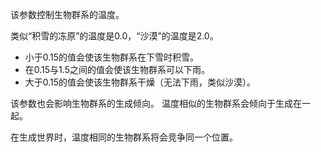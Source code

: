 该参数控制生物群系的温度。

类似“积雪的冻原”的温度是0.0，“沙漠”的温度是2.0。

* 小于0.15的值会使该生物群系在下雪时积雪。
* 在0.15与1.5之间的值会使该生物群系可以下雨。
* 大于0.15的值会使该生物群系干燥（无法下雨，类似沙漠）。

该参数也会影响生物群系的生成倾向。
温度相似的生物群系会倾向于生成在一起。

在生成世界时，温度相同的生物群系将会竞争同一个位置。